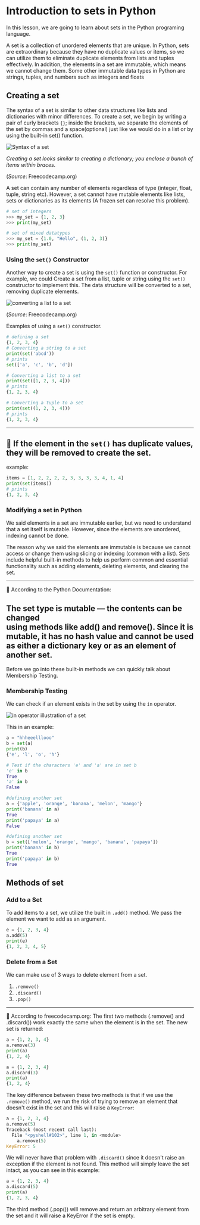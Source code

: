 # Introduction to sets in Python
In this lesson, we are going to learn about sets in the Python programing language.

A set is a collection of unordered elements that are unique. In Python, sets are extraordinary because they have no duplicate values or items, so we can utilize them to eliminate duplicate elements from lists and tuples effectively. In addition, the elements in a set are immutable, which means we cannot change them. Some other immutable data types in Python are strings, tuples, and numbers such as integers and floats

## Creating a set

The syntax of a set is similar to other data structures like lists and dictionaries with minor differences. To create a set, we begin by writing a pair of curly brackets `{}`; inside the brackets, we separate the elements of the set by commas and a space(optional) just like we would do in a list or by using the built-in set() function.

![Syntax of a set](pictures/sets.png)

*Creating a set looks similar to creating a dictionary; you enclose a bunch of items within braces.*

(*Source*: Freecodecamp.org)

A set can contain any number of elements regardless of type (integer, float, tuple, string etc). However, a set cannot have mutable elements like lists, sets or dictionaries as its elements (A frozen set can resolve this problem).

```python
# set of integers
>>> my_set = {1, 2, 3}
>>> print(my_set)

# set of mixed datatypes
>>> my_set = {1.0, "Hello", (1, 2, 3)}
>>> print(my_set)

```

### Using the `set()` Constructor
Another way to create a set is using the `set()` function or constructor. For example, we could Create a set from a list, tuple or string using the `set()` constructor to implement this. The data structure will be converted to a set, removing duplicate elements.

![converting a list to a set](pictures/sets1.png)

(*Source*: Freecodecamp.org)

Examples of using a `set()` constructor.

```python
# defining a set
{1, 2, 3, 4}
# Converting a string to a set
print(set('abcd'))
# prints
set(['a', 'c', 'b', 'd'])

# Converting a list to a set
print(set([1, 2, 3, 4]))
# prints
{1, 2, 3, 4}

# Converting a tuple to a set
print(set((1, 2, 3, 4)))
# prints
{1, 2, 3, 4}
```

--------------------------------------------------
:memo: If the element in the `set()` has duplicate values, they will be removed to create the set.
--------------------------------------------------

example:

```python
items = [1, 2, 2, 2, 2, 3, 3, 3, 3, 4, 1, 4]
print(set(items))
# prints
{1, 2, 3, 4}
```

### Modifying a set in Python
We said elements in a set are immutable earlier, but we need to understand that a set itself is mutable. However, since the elements are unordered, indexing cannot be done.  

The reason why we said the elements are immutable is because we cannot access or change them using slicing or indexing (common with a list). Sets include helpful built-in methods to help us perform common and essential functionality such as adding elements, deleting elements, and clearing the set.

--------------------------------------------------------
:memo: According to the Python Documentation:          
                                                      
The set type is mutable — the contents can be changed  
using methods like add() and remove(). Since it is     
mutable, it has no hash value and cannot be used       
as either a dictionary key or as an element of another set.
---------------------------------------------------------                                                   

Before we go into these built-in methods we can quickly talk about Membership Testing.

### Membership Testing
We can check if an element exists in the set by using the `in` operator.

![in operator illustration of a set](pictures/sets.png)

This in an example:
``` python
a = "hhheeelllooo"
b = set(a)
print(b)
{'e', 'l', 'o', 'h'}

# Test if the characters 'e' and 'a' are in set b
'e' in b
True
'a' in b
False

#defining another set
a = {'apple', 'orange', 'banana', 'melon', 'mango'}
print('banana' in a)
True
print('papaya' in a)
False

#defining another set
b = set(['melon', 'orange', 'mango', 'banana', 'papaya'])
print('banana' in b)
True
print('papaya' in b)
True
```
## Methods of set

### Add to a Set
To add items to a set, we utilize the built in `.add()` method. We pass the element we want to add as an argument.

``` python
e = {1, 2, 3, 4}
a.add(5)
print(e)
{1, 2, 3, 4, 5}
```

### Delete from a Set

We can make use of 3 ways to delete element from a set.
1. `.remove()`
2. `.discard()`
3. `.pop()`

-----------------------------------------------------
:memo: According to freecodecamp.org:
The first two methods (.remove() and .discard()) work exactly the same when the element is in the set. The new set is returned:

``` python
a = {1, 2, 3, 4}
a.remove(3)
print(a)
{1, 2, 4}

a = {1, 2, 3, 4}
a.discard(3)
print(a)
{1, 2, 4}
```

The key difference between these two methods is that if we use the `.remove()` method, we run the risk of trying to remove an element that doesn't exist in the set and this will raise a `KeyError`:

``` python
a = {1, 2, 3, 4}
a.remove(5)
Traceback (most recent call last):
  File "<pyshell#102>", line 1, in <module>
    a.remove(5)
KeyError: 5
```

We will never have that problem with `.discard()` since it doesn't raise an exception if the element is not found. This method will simply leave the set intact, as you can see in this example:

``` python
a = {1, 2, 3, 4}
a.discard(5)
print(a)
{1, 2, 3, 4}
```
The third method (.pop()) will remove and return an arbitrary element from the set and it will raise a KeyError if the set is empty.